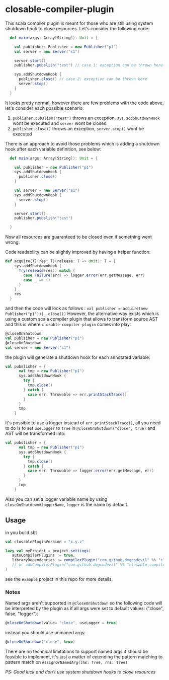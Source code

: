 # closable-compiler-plugin

This scala compiler plugin is meant for those who are still using system shutdown hook to close resources. Let's consider the following code:

```scala
  def main(args: Array[String]): Unit = {

    val publisher: Publisher = new Publisher("p1")
    val server = new Server("s1")

    server.start()
    publisher.pubslish("test") // case 1: exception can be thrown here

    sys.addShutdownHook {
      publisher.close() // case 2: exception can be thrown here
      server.stop()
    }
  }
```

It looks pretty normal, however there are few problems with the code above, let's consider each possible scenario:
1. `publisher.pubslish("test")` throws an exception, `sys.addShutdownHook` wont be executed and `server` wont be closed
2. `publisher.close()` throws an exception, `server.stop()` wont be executed

There is an approach to avoid those problems which is adding a shutdown hook after each variable definition, see below:

```scala
  def main(args: Array[String]): Unit = {

    val publisher = new Publisher("p1")
    sys.addShutdownHook {
      publisher.close()
    }

    val server = new Server("s1")
    sys.addShutdownHook {
      server.stop()
    }

    server.start()
    publisher.pubslish("test")

  }
```

Now all resources are guaranteed to be closed even if something went wrong.

Code readability can be slightly improved by having a helper function:

```scala
def acquire[T](res: T)(release: T => Unit): T = {
    sys.addShutdownHook {
      Try(release(res)) match {
        case Failure(err) => logger.error(err.getMessage, err)
        case _ => ()
      }
    }
    res
  }

```

and then the code will look as follows : `val publisher = acquire(new Publisher("p1"))(_.close())`
However, the alternative way exists which is using a custom scala compiler plugin that allows to transform source AST and this is where `closable-compiler-plugin` comes into play:

```scala
@closeOnShutdown
val publsiher = new Publisher("p1")
@closeOnShutdown
val server = new Server("s1")
```

the plugin will generate a shutdown hook for each annotated variable:

```scala
val pubslisher = {
      val tmp = new Publisher("p1")
      sys.addShutdownHook {
        try {
          tmp.close()
        } catch {
          case err: Throwable => err.printStackTrace()
        }
      }
      tmp
    }
```

It's possible to use a logger instead of `err.printStackTrace()`, all you need to do is to set `useLogger` to `true` in `@closeOnShutdown("close", true)` and AST will be transformed into:

```scala
val pubslisher = {
      val tmp = new Publisher("p1")
      sys.addShutdownHook {
        try {
          tmp.close()
        } catch {
          case err: Throwable => logger.error(err.getMessage, err)
        }
      }
      tmp
    }
```

Also you can set a logger variable name by using `closeOnShutdown#loggerName`, `logger` is the name by default.

## Usage

in you build.sbt

```scala
val closablePluginVersion = "x.y.z"

lazy val myProject = project.settings(
   autoCompilerPlugins := true,
   libraryDependencies += compilerPlugin("com.github.dmgcodevil" %% "closable-compiler-plugin" % closablePluginVersion)
   // or addCompilerPlugin("com.github.dmgcodevil" %% "closable-compiler-plugin" % closablePluginVersion)
)
```

see the `example` project in this repo for more details.

### Notes

Named args aren't supported in `@closeOnShutdown` so the following code will be interpreted by the plugin as if all args were set to default values: ("close", false, "logger"):

```scala
@closeOnShutdown(value= "close", useLogger = true)
```

instead you should use unmaned args:

```scala
@closeOnShutdown("close", true)
```

There are no technical limitations to support named args it should be feasible to implement, it's just a matter of extending the pattern matching to pattern match on `AssignOrNamedArg(lhs: Tree, rhs: Tree)`


_PS: Good luck and don't use system shutdown hooks to close resources_





